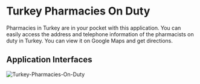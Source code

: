 # Turkey Pharmacies On Duty

Pharmacies in Turkey are in your pocket with this application. You can easily access the address and telephone information of the pharmacists on duty in Turkey. You can view it on Google Maps and get directions. 

## Application Interfaces
![Turkey-Pharmacies-On-Duty](https://user-images.githubusercontent.com/35779648/149658340-d5eefbd4-e646-498f-b902-4c6c37078e88.png)
